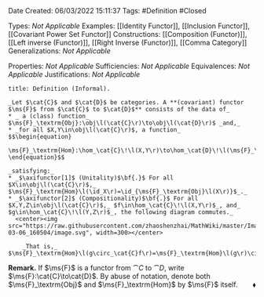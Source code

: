 <br />
<br />

Date Created: 06/03/2022 15:11:37
Tags: #Definition #Closed 

Types: _Not Applicable_
Examples: [[Identity Functor]], [[Inclusion Functor]], [[Covariant Power Set Functor]]
Constructions: [[Composition (Functor)]], [[Left inverse (Functor)]], [[Right Inverse (Functor)]], [[Comma Category]]
Generalizations: _Not Applicable_

Properties: _Not Applicable_
Sufficiencies: _Not Applicable_
Equivalences: _Not Applicable_
Justifications: _Not Applicable_

``` ad-Definition
title: Definition (Informal).

_Let $\cat{C}$ and $\cat{D}$ be categories. A **(covariant) functor $\ms{F}$ from $\cat{C}$ to $\cat{D}$** consists of the data of_
* _ a (class) function_ $\ms{F}_\textrm{Obj}:\obj\l(\cat{C}\r)\to\obj\l(\cat{D}\r)$ _and,_
* _for all $X,Y\in\obj\l(\cat{C}\r)$, a function_
$$\begin{equation}
    \ms{F}_\textrm{Hom}:\hom_\cat{C}\!\l(X,Y\r)\to\hom_\cat{D}\!\l(\ms{F}_\textrm{Obj}\l(X\r),\ms{F}_\textrm{Obj}\l(Y\r)\r)
\end{equation}$$

_satisfying:_
* _$\axifunctor[1]$ (Unitality)$\bf{.}$ For all $X\in\obj\l(\cat{C}\r)$,_ $\ms{F}_\textrm{Hom}\l(\id_X\r)=\id_{\ms{F}_\textrm{Obj}\l(X\r)}$_._
* _$\axifunctor[2]$ (Compositionality)$\bf{.}$ For all $X,Y,Z\in\obj\l(\cat{C}\r)$,_ $f\in\hom_\cat{C}\!\l(X,Y\r)$_, and_ $g\in\hom_\cat{C}\!\l(Y,Z\r)$_, the following diagram commutes._
  <center><img src="https://raw.githubusercontent.com/zhaoshenzhai/MathWiki/master/Images/2022-03-06_160504/image.svg", width=300></center>

    _That is,_ $\ms{F}_\textrm{Hom}\l(g\circ_\cat{C}f\r)=\ms{F}_\textrm{Hom}\l(g\r)\circ_\cat{D}\ms{F}_\textrm{Hom}\l(f\r)$_._

```

**Remark.** If $\ms{F}$ is a functor from $\cat{C}$ to $\cat{D}$, write $\ms{F}:\cat{C}\to\cat{D}$. By abuse of notation, denote both $\ms{F}_\textrm{Obj}$ and $\ms{F}_\textrm{Hom}$ by $\ms{F}$ itself.<span style="float:right;">$\blacklozenge$</span>
